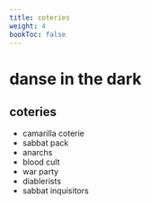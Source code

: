 ```yaml
---
title: coteries
weight: 4
bookToc: false
---
```


# danse in the dark

## coteries

- camarilla coterie
- sabbat pack
- anarchs
- blood cult
- war party
- diablerists
- sabbat inquisitors